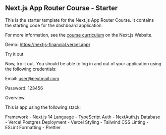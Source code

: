 ## Next.js App Router Course - Starter

This is the starter template for the Next.js App Router Course. It contains the starting code for the dashboard application.

For more information, see the [course curriculum](https://nextjs.org/learn) on the Next.js Website.



Demo: https://nextjs-financial.vercel.app/


Try it out

Now, try it out. You should be able to log in and out of your application using the following credentials:

Email: user@nextmail.com

Password: 123456

Overview

This is app using the following stack:

Framework - Next.js 14
Language - TypeScript
Auth - NextAuth.js
Database - Vercel Postgres
Deployment - Vercel
Styling - Tailwind CSS
Linting - ESLint
Formatting - Prettier
